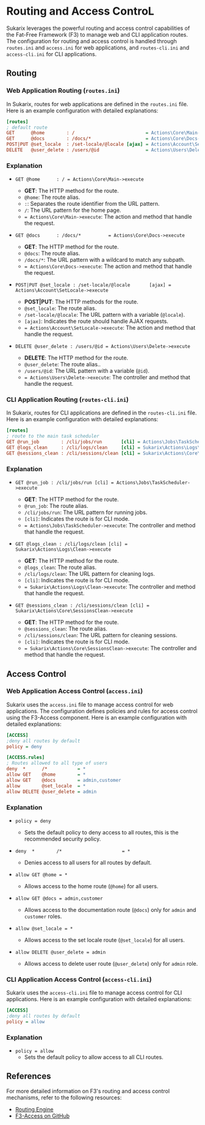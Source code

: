 # Routing and Access ControL

Sukarix leverages the powerful routing and access control capabilities of the Fat-Free Framework (F3) to manage web and
CLI application routes. The configuration for routing and access control is handled through `routes.ini`
and `access.ini` for web applications, and `routes-cli.ini` and `access-cli.ini` for CLI applications.

## Routing

### Web Application Routing (`routes.ini`)

In Sukarix, routes for web applications are defined in the `routes.ini` file. Here is an example configuration with
detailed explanations:

```ini
[routes]
; default route
GET      @home        : /                          = Actions\Core\Main->execute
GET      @docs        : /docs/*                    = Actions\Core\Docs->execute
POST|PUT @set_locale  : /set-locale/@locale [ajax] = Actions\Account\SetLocale->execute
DELETE   @user_delete : /users/@id                 = Actions\Users\Delete->execute
```

### Explanation

- `GET @home      : / = Actions\Core\Main->execute`
    - **GET**: The HTTP method for the route.
    - `@home`: The route alias.
    - `:`: Separates the route identifier from the URL pattern.
    - `/`: The URL pattern for the home page.
    - `= Actions\Core\Main->execute`: The action and method that handle the request.

- `GET @docs      : /docs/*          = Actions\Core\Docs->execute`
    - **GET**: The HTTP method for the route.
    - `@docs`: The route alias.
    - `/docs/*`: The URL pattern with a wildcard to match any subpath.
    - `= Actions\Core\Docs->execute`: The action and method that handle the request.

- `POST|PUT @set_locale : /set-locale/@locale       [ajax] = Actions\Account\SetLocale->execute`
    - **POST|PUT**: The HTTP methods for the route.
    - `@set_locale`: The route alias.
    - `/set-locale/@locale`: The URL pattern with a variable (`@locale`).
    - `[ajax]`: Indicates the route should handle AJAX requests.
    - `= Actions\Account\SetLocale->execute`: The action and method that handle the request.

- `DELETE @user_delete : /users/@id = Actions\Users\Delete->execute`
    - **DELETE**: The HTTP method for the route.
    - `@user_delete`: The route alias..
    - `/users/@id`: The URL pattern with a variable (`@id`).
    - `= Actions\Users\Delete->execute`: The controller and method that handle the request.

### CLI Application Routing (`routes-cli.ini`)

In Sukarix, routes for CLI applications are defined in the `routes-cli.ini` file. Here is an example configuration with
detailed explanations:

```ini
[routes]
; route to the main task scheduler
GET @run_job        : /cli/jobs/run       [cli] = Actions\Jobs\TaskScheduler->execute
GET @logs_clean     : /cli/logs/clean     [cli] = Sukarix\Actions\Logs\Clean->execute
GET @sessions_clean : /cli/sessions/clean [cli] = Sukarix\Actions\Core\SessionsClean->execute
```

### Explanation

- `GET @run_job : /cli/jobs/run [cli] = Actions\Jobs\TaskScheduler->execute`
    - **GET**: The HTTP method for the route.
    - `@run_job`: The route alias.
    - `/cli/jobs/run`: The URL pattern for running jobs.
    - `[cli]`: Indicates the route is for CLI mode.
    - `= Actions\Jobs\TaskScheduler->execute`: The controller and method that handle the request.

- `GET @logs_clean : /cli/logs/clean [cli] = Sukarix\Actions\Logs\Clean->execute`
    - **GET**: The HTTP method for the route.
    - `@logs_clean`: The route alias.
    - `/cli/logs/clean`: The URL pattern for cleaning logs.
    - `[cli]`: Indicates the route is for CLI mode.
    - `= Sukarix\Actions\Logs\Clean->execute`: The controller and method that handle the request.

- `GET @sessions_clean : /cli/sessions/clean [cli] = Sukarix\Actions\Core\SessionsClean->execute`
    - **GET**: The HTTP method for the route.
    - `@sessions_clean`: The route alias.
    - `/cli/sessions/clean`: The URL pattern for cleaning sessions.
    - `[cli]`: Indicates the route is for CLI mode.
    - `= Sukarix\Actions\Core\SessionsClean->execute`: The controller and method that handle the request.

## Access Control

### Web Application Access Control (`access.ini`)

Sukarix uses the `access.ini` file to manage access control for web applications. The configuration defines policies and
rules for access control using the F3-Access component. Here is an example configuration with detailed explanations:

```ini
[ACCESS]
;deny all routes by default
policy = deny

[ACCESS.rules]
; Routes allowed to all type of users
deny  *      /*           = *
allow GET    @home        = *
allow GET    @docs        = admin,customer
allow        @set_locale  = *
allow DELETE @user_delete = admin
```

### Explanation

- `policy = deny`
    - Sets the default policy to deny access to all routes, this is the recommended security policy.

- `deny  *        /*                      = *`
    - Denies access to all users for all routes by default.

- `allow GET @home = *`
    - Allows access to the home route (`@home`) for all users.

- `allow GET @docs = admin,customer`
    - Allows access to the documentation route (`@docs`) only for `admin` and `customer` roles.

- `allow @set_locale = *`
    - Allows access to the set locale route (`@set_locale`) for all users.

- `allow DELETE @user_delete = admin`
    - Allows access to delete user route (`@user_delete`) only for `admin` role.

### CLI Application Access Control (`access-cli.ini`)

Sukarix uses the `access-cli.ini` file to manage access control for CLI applications. Here is an example configuration
with detailed explanations:

```ini
[ACCESS]
;deny all routes by default
policy = allow
```

### Explanation

- `policy = allow`
    - Sets the default policy to allow access to all CLI routes.

## References

For more detailed information on F3's routing and access control mechanisms, refer to the following resources:

- [Routing Engine](https://fatfreeframework.com/3.8/routing-engine)
- [F3-Access on GitHub](https://github.com/xfra35/f3-access)
